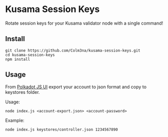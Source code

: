 # Kusama Session Keys

Rotate session keys for your Kusama validator node with a single command!

## Install

```
git clone https://github.com/Colm3na/kusama-session-keys.git
cd kusama-session-keys
npm install
```

## Usage

From [Polkadot JS UI](https://polkadot.js.org/apps/#/accounts) export your account to json format and copy to keystores folder.

Usage:

```
node index.js <account-export.json> <account-password>
```

Example:

```
node index.js keystores/controller.json 1234567890
```